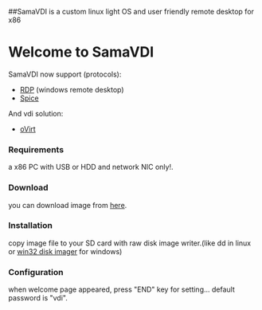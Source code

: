 ##SamaVDI is a custom linux light OS and user friendly remote desktop for x86

# Welcome to SamaVDI

SamaVDI now support (protocols):
- [RDP](https://en.wikipedia.org/wiki/Remote_Desktop_Protocol) (windows remote desktop)
- [Spice](https://www.spice-space.org/)

And vdi solution:
- [oVirt](https://www.ovirt.org/)

### Requirements
  a x86 PC with USB or HDD and network NIC only!.
### Download
  you can download image from [here](http://kaipod.ir/products/SAMA_VDI_v2.0-img.zip).
### Installation
 copy image file to your SD card with raw disk image writer.(like dd in linux or [win32 disk imager](https://sourceforge.net/projects/win32diskimager/) for windows)
### Configuration
  when welcome page appeared, press "END" key for setting... default password is "vdi".
